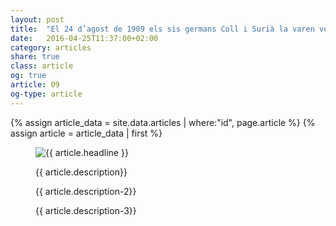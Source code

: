 ```yaml
---
layout: post
title:  "El 24 d’agost de 1909 els sis germans Coll i Surià la varen vendre a Antonio Fontdevila i Prat"
date:   2016-04-25T11:37:00+02:00
category: articles
share: true
class: article
og: true
article: 09
og-type: article
---
```


{% assign article_data = site.data.articles | where:"id", page.article %}
{% assign article = article_data | first %}
<figure>
	<img src="{{ article.image.url }}" alt="{{ article.headline }}" class="img-responsive" />
	<figcaption>
		<p class="lead">{{ article.description}} </p>
		<p>{{ article.description-2}} </p>
		<p>{{ article.description-3}} </p>
	</figcaption>
</figure>